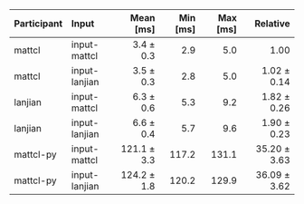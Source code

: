 | Participant | Input | Mean [ms] | Min [ms] | Max [ms] | Relative |
|:---|:---|---:|---:|---:|---:|
| mattcl | input-mattcl | 3.4 ± 0.3 | 2.9 | 5.0 | 1.00 |
| mattcl | input-lanjian | 3.5 ± 0.3 | 2.8 | 5.0 | 1.02 ± 0.14 |
| lanjian | input-mattcl | 6.3 ± 0.6 | 5.3 | 9.2 | 1.82 ± 0.26 |
| lanjian | input-lanjian | 6.6 ± 0.4 | 5.7 | 9.6 | 1.90 ± 0.23 |
| mattcl-py | input-mattcl | 121.1 ± 3.3 | 117.2 | 131.1 | 35.20 ± 3.63 |
| mattcl-py | input-lanjian | 124.2 ± 1.8 | 120.2 | 129.9 | 36.09 ± 3.62 |
